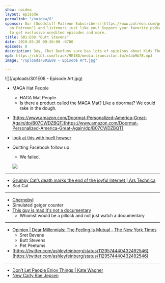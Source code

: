 ```yaml
---
show: noidea
layout: episode
permalink: "/noidea/8"
sponsor: Our [Goodstuff Patreon Subscribers](https://www.patreon.com/goodstuff "Goodstuff
  on Patreon") and listeners just like you! Support your favorite podcasts directly
  to get exclusive unedited episodes and more.
title: S01:E08 "Butt Stevens"
date: 2019-05-20 09:30:00 -0700
episode: 8
description: Boy, Chet Beefums sure has lots of opinions about Kids These Days.
mp3: https://chtbl.com/track/9E18G/media.transistor.fm/e4ab9b78.mp3
image: "/uploads/S01E08 - Episode Art.jpg"

---
```

![](/uploads/S01E08 - Episode Art.jpg)

* MAGA Hat People
  * HAGA Mat People
  * Is there a product called the MAGA Mat? Like a doormat? We could rake in the dough.
* [https://www.amazon.com/Doormat-Personalized-America-Great-Again/dp/B07CWDZBQT](https://www.amazon.com/Doormat-Personalized-America-Great-Again/dp/B07CWDZBQT)
* [look at this with huell howser](https://youtu.be/VRPhom-LGsw)
* Quitting Facebook follow up
  * We failed.

  ![](https://media.giphy.com/media/RFDXes97gboYg/giphy.gif)

***

* [Grumpy Cat’s death marks the end of the joyful Internet | Ars Technica](https://arstechnica.com/gaming/2019/05/grumpy-cats-death-marks-the-end-of-the-joyful-internet/)
* Sad Cat

***

* [Chernobyl](https://www.imdb.com/title/tt7366338/?ref_=nv_sr_1?ref_=nv_sr_1)
* Simulated geiger counter
* [This guy is mad it's not a documentary](https://www.nytimes.com/2019/05/03/arts/television/review-chernobyl-hbo.html)
  * Whomst would be a pillock and not just watch a documentary

***

* [Opinion | Dear Millennials: The Feeling Is Mutual - The New York Times](https://www.nytimes.com/2019/05/17/opinion/biden-2020-millennials.html?action=click&module=Opinion&pgtype=Homepage)
  * Sret Bevens
  * Butt Stevens
  * Pet Peetums
* [https://twitter.com/ashleyfeinberg/status/1129574440432492546](https://twitter.com/ashleyfeinberg/status/1129574440432492546)

***

* [Don’t Let People Enjoy Things | Kate Wagner](https://thebaffler.com/kate-takes/dont-let-people-enjoy-things-wagner)
* [New Carly Rae Jepsen](https://youtu.be/hwS64wL8cUQ)